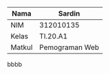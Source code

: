| Nama    |     Sardin    |
| ------  | ------------- |
| NIM     | 312010135     |
| Kelas   | TI.20.A1      |
| Matkul  | Pemograman Web|
bbbb
